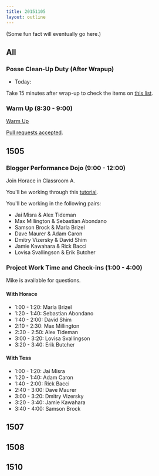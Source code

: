 ```yaml
---
title: 20151105
layout: outline
---
```


(Some fun fact will eventually go here.)

## All

### Posse Clean-Up Duty (After Wrapup)

* Today:

Take 15 minutes after wrap-up to check the items on [this list](https://gist.github.com/rwarbelow/f5cfe4333402d043ef2e).

### Warm Up (8:30 - 9:00)

[Warm Up](https://thewarmup.herokuapp.com)

[Pull requests accepted](https://github.com/mikedao/the-warm-up).


## 1505

### Blogger Performance Dojo (9:00 - 12:00)

Join Horace in Classroom A.

You'll be working through this [tutorial](https://github.com/turingschool/lesson_plans/blob/master/ruby_04-apis_and_scalability/blogger_performance_workshop.markdown).

You'll be working in the following pairs:

* Jai Misra & Alex Tideman
* Max Millington & Sebastian Abondano
* Samson Brock & Marla Brizel
* Dave Maurer & Adam Caron
* Dmitry Vizersky & David Shim
* Jamie Kawahara & Rick Bacci
* Lovisa Svallingson & Erik Butcher

### Project Work Time and Check-ins (1:00 - 4:00)

Mike is available for questions.

#### With Horace

- 1:00 - 1:20: Marla Brizel
- 1:20 - 1:40: Sebastian Abondano
- 1:40 - 2:00: David Shim
- 2:10 - 2:30: Max Millington
- 2:30 - 2:50: Alex Tideman
- 3:00 - 3:20: Lovisa Svallingson
- 3:20 - 3:40: Erik Butcher

#### With Tess

- 1:00 - 1:20: Jai Misra
- 1:20 - 1:40: Adam Caron
- 1:40 - 2:00: Rick Bacci
- 2:40 - 3:00: Dave Maurer
- 3:00 - 3:20: Dmitry Vizersky
- 3:20 - 3:40: Jamie Kawahara
- 3:40 - 4:00: Samson Brock

## 1507

## 1508

## 1510
